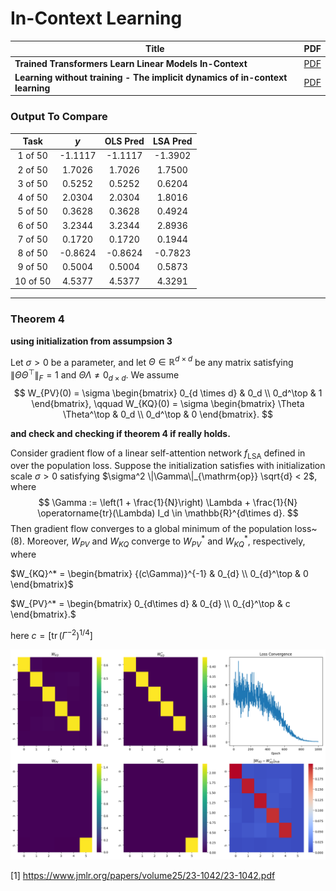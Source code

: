 
# In-Context Learning

| Title                                                       | PDF                                                         |
|-------------------------------------------------------------|-------------------------------------------------------------|
| **Trained Transformers Learn Linear Models In-Context**    | [PDF](https://www.jmlr.org/papers/volume25/23-1042/23-1042.pdf)    |
| **Learning without training - The implicit dynamics of in-context learning** | [PDF](https://arxiv.org/pdf/2507.16003) 

### Output To Compare

| Task      |     $y$     |  OLS Pred   |  LSA Pred   |
|:---------:|:-----------:|:-----------:|:-----------:|
| 1 of 50   |  -1.1117    |  -1.1117    |  -1.3902    |
| 2 of 50   |   1.7026    |   1.7026    |   1.7500    |
| 3 of 50   |   0.5252    |   0.5252    |   0.6204    |
| 4 of 50   |   2.0304    |   2.0304    |   1.8016    |
| 5 of 50   |   0.3628    |   0.3628    |   0.4924    |
| 6 of 50   |   3.2344    |   3.2344    |   2.8936    |
| 7 of 50   |   0.1720    |   0.1720    |   0.1944    |
| 8 of 50   |  -0.8624    |  -0.8624    |  -0.7823    |
| 9 of 50   |   0.5004    |   0.5004    |   0.5873    |
| 10 of 50  |   4.5377    |   4.5377    |   4.3291    |

---

### Theorem 4
**using initialization from assumpsion 3**

Let $\sigma > 0$ be a parameter, and let $\Theta \in \mathbb{R}^{d\times d}$ be any matrix satisfying $\|\Theta \Theta^\top\|_F = 1$ and $\Theta \Lambda \neq 0_{d \times d}$. We assume
$$
W_{PV}(0) = \sigma
\begin{bmatrix}
0_{d \times d} & 0_d \\
0_d^\top & 1
\end{bmatrix},
\qquad
W_{KQ}(0) = \sigma
\begin{bmatrix}
\Theta \Theta^\top & 0_d \\
0_d^\top & 0
\end{bmatrix}.
$$


**and check and checking if theorem 4 if really holds.**

Consider gradient flow of a linear self-attention network $f_{\mathrm{LSA}}$ defined in over the population loss. Suppose the initialization satisfies  with initialization scale $\sigma > 0$ satisfying $\sigma^2 \|\Gamma\|_{\mathrm{op}} \sqrt{d} < 2$, where
$$
\Gamma := \left(1 + \frac{1}{N}\right) \Lambda + \frac{1}{N} \operatorname{tr}(\Lambda) I_d \in \mathbb{R}^{d\times d}.
$$
Then gradient flow converges to a global minimum of the population loss~(8). Moreover, $W_{PV}$ and $W_{KQ}$ converge to $W_{PV}^*$ and $W_{KQ}^*$, respectively, where


$W_{KQ}^* = 
\begin{bmatrix}
{(c\Gamma)}^{-1} & 0_{d} \\
0_{d}^\top & 0
\end{bmatrix}$



$W_{PV}^* = \begin{bmatrix}
0_{d\times d} & 0_{d} \\
0_{d}^\top & c
\end{bmatrix}.$

here $c = [\operatorname{tr}(Γ^{−2})^{1/4}]$



![alt text](image.png)


[1] https://www.jmlr.org/papers/volume25/23-1042/23-1042.pdf